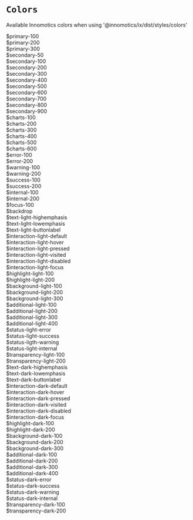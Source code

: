 # `Colors`
 Available Innomotics colors when using '@innomotics/ix/dist/styles/colors'

<div class='color-wrapper'>
<div class="color-item light"><div id="colorcube" style={{"background-color": "#e1f000" }}></div><div id="name">$primary-100</div></div>
<div class="color-item light"><div id="colorcube" style={{"background-color": "#08191f" }}></div><div id="name">$primary-200</div></div>
<div class="color-item light"><div id="colorcube" style={{"background-color": "#ffffff" }}></div><div id="name">$primary-300</div></div>
<div class="color-item light"><div id="colorcube" style={{"background-color": "#f1f4f6" }}></div><div id="name">$secondary-50</div></div>
<div class="color-item light"><div id="colorcube" style={{"background-color": "#e4eaed" }}></div><div id="name">$secondary-100</div></div>
<div class="color-item light"><div id="colorcube" style={{"background-color": "#cad5da" }}></div><div id="name">$secondary-200</div></div>
<div class="color-item light"><div id="colorcube" style={{"background-color": "#b2c1c7" }}></div><div id="name">$secondary-300</div></div>
<div class="color-item light"><div id="colorcube" style={{"background-color": "#9aacb4" }}></div><div id="name">$secondary-400</div></div>
<div class="color-item light"><div id="colorcube" style={{"background-color": "#83979f" }}></div><div id="name">$secondary-500</div></div>
<div class="color-item light"><div id="colorcube" style={{"background-color": "#6d818a" }}></div><div id="name">$secondary-600</div></div>
<div class="color-item light"><div id="colorcube" style={{"background-color": "#566b73" }}></div><div id="name">$secondary-700</div></div>
<div class="color-item light"><div id="colorcube" style={{"background-color": "#40545b" }}></div><div id="name">$secondary-800</div></div>
<div class="color-item light"><div id="colorcube" style={{"background-color": "#2a3b40" }}></div><div id="name">$secondary-900</div></div>
<div class="color-item light"><div id="colorcube" style={{"background-color": "#86a3ff" }}></div><div id="name">$charts-100</div></div>
<div class="color-item light"><div id="colorcube" style={{"background-color": "#6060f9" }}></div><div id="name">$charts-200</div></div>
<div class="color-item light"><div id="colorcube" style={{"background-color": "#ddabff" }}></div><div id="name">$charts-300</div></div>
<div class="color-item light"><div id="colorcube" style={{"background-color": "#cc68fa" }}></div><div id="name">$charts-400</div></div>
<div class="color-item light"><div id="colorcube" style={{"background-color": "#4ed69b" }}></div><div id="name">$charts-500</div></div>
<div class="color-item light"><div id="colorcube" style={{"background-color": "#009b6a" }}></div><div id="name">$charts-600</div></div>
<div class="color-item light"><div id="colorcube" style={{"background-color": "#f68181" }}></div><div id="name">$error-100</div></div>
<div class="color-item light"><div id="colorcube" style={{"background-color": "#cb0e0e" }}></div><div id="name">$error-200</div></div>
<div class="color-item light"><div id="colorcube" style={{"background-color": "#ff853f" }}></div><div id="name">$warning-100</div></div>
<div class="color-item light"><div id="colorcube" style={{"background-color": "#e96401" }}></div><div id="name">$warning-200</div></div>
<div class="color-item light"><div id="colorcube" style={{"background-color": "#4ed69b" }}></div><div id="name">$success-100</div></div>
<div class="color-item light"><div id="colorcube" style={{"background-color": "#007f57" }}></div><div id="name">$success-200</div></div>
<div class="color-item light"><div id="colorcube" style={{"background-color": "#ddabff" }}></div><div id="name">$internal-100</div></div>
<div class="color-item light"><div id="colorcube" style={{"background-color": "#c263ed" }}></div><div id="name">$internal-200</div></div>
<div class="color-item light"><div id="colorcube" style={{"background-color": "#1491eb" }}></div><div id="name">$focus-100</div></div>
<div class="color-item light"><div id="colorcube" style={{"background-color": "#00000099" }}></div><div id="name">$backdrop</div></div>
<div class="color-item light"><div id="colorcube" style={{"background-color": "#08191f" }}></div><div id="name">$text-light-highemphasis</div></div>
<div class="color-item light"><div id="colorcube" style={{"background-color": "#40545b" }}></div><div id="name">$text-light-lowemphasis</div></div>
<div class="color-item light"><div id="colorcube" style={{"background-color": "#ffffff" }}></div><div id="name">$text-light-buttonlabel</div></div>
<div class="color-item light"><div id="colorcube" style={{"background-color": "#08191f" }}></div><div id="name">$interaction-light-default</div></div>
<div class="color-item light"><div id="colorcube" style={{"background-color": "#40545b" }}></div><div id="name">$interaction-light-hover</div></div>
<div class="color-item light"><div id="colorcube" style={{"background-color": "#2a3b40" }}></div><div id="name">$interaction-light-pressed</div></div>
<div class="color-item light"><div id="colorcube" style={{"background-color": "#40545b" }}></div><div id="name">$interaction-light-visited</div></div>
<div class="color-item light"><div id="colorcube" style={{"background-color": "#9aacb4" }}></div><div id="name">$interaction-light-disabled</div></div>
<div class="color-item light"><div id="colorcube" style={{"background-color": "#1491eb" }}></div><div id="name">$interaction-light-focus</div></div>
<div class="color-item light"><div id="colorcube" style={{"background-color": "#08191f" }}></div><div id="name">$highlight-light-100</div></div>
<div class="color-item light"><div id="colorcube" style={{"background-color": "#e1f000" }}></div><div id="name">$highlight-light-200</div></div>
<div class="color-item light"><div id="colorcube" style={{"background-color": "#e1f000" }}></div><div id="name">$background-light-100</div></div>
<div class="color-item light"><div id="colorcube" style={{"background-color": "#ffffff" }}></div><div id="name">$background-light-200</div></div>
<div class="color-item light"><div id="colorcube" style={{"background-color": "#f1f4f6" }}></div><div id="name">$background-light-300</div></div>
<div class="color-item light"><div id="colorcube" style={{"background-color": "#e4eaed" }}></div><div id="name">$additional-light-100</div></div>
<div class="color-item light"><div id="colorcube" style={{"background-color": "#cad5da" }}></div><div id="name">$additional-light-200</div></div>
<div class="color-item light"><div id="colorcube" style={{"background-color": "#9aacb4" }}></div><div id="name">$additional-light-300</div></div>
<div class="color-item light"><div id="colorcube" style={{"background-color": "#2a3b40" }}></div><div id="name">$additional-light-400</div></div>
<div class="color-item light"><div id="colorcube" style={{"background-color": "#cb0e0e" }}></div><div id="name">$status-light-error</div></div>
<div class="color-item light"><div id="colorcube" style={{"background-color": "#007f57" }}></div><div id="name">$status-light-success</div></div>
<div class="color-item light"><div id="colorcube" style={{"background-color": "#e96401" }}></div><div id="name">$status-ligth-warning</div></div>
<div class="color-item light"><div id="colorcube" style={{"background-color": "#c263ed" }}></div><div id="name">$status-light-internal</div></div>
<div class="color-item light"><div id="colorcube" style={{"background-color": "#08191f" ,"opacity": "0.05"}}></div><div id="name">$transparency-light-100</div></div>
<div class="color-item light"><div id="colorcube" style={{"background-color": "#08191f" ,"opacity": "0.2"}}></div><div id="name">$transparency-light-200</div></div>
<div class="color-item dark"><div id="colorcube" style={{"background-color": "#ffffff" }}></div><div id="name">$text-dark-highemphasis</div></div>
<div class="color-item dark"><div id="colorcube" style={{"background-color": "#b2c1c7" }}></div><div id="name">$text-dark-lowemphasis</div></div>
<div class="color-item dark"><div id="colorcube" style={{"background-color": "#08191f" }}></div><div id="name">$text-dark-buttonlabel</div></div>
<div class="color-item dark"><div id="colorcube" style={{"background-color": "#ffffff" }}></div><div id="name">$interaction-dark-default</div></div>
<div class="color-item dark"><div id="colorcube" style={{"background-color": "#9aacb4" }}></div><div id="name">$interaction-dark-hover</div></div>
<div class="color-item dark"><div id="colorcube" style={{"background-color": "#83979f" }}></div><div id="name">$interaction-dark-pressed</div></div>
<div class="color-item dark"><div id="colorcube" style={{"background-color": "#b2c1c7" }}></div><div id="name">$interaction-dark-visited</div></div>
<div class="color-item dark"><div id="colorcube" style={{"background-color": "#9aacb4" }}></div><div id="name">$interaction-dark-disabled</div></div>
<div class="color-item dark"><div id="colorcube" style={{"background-color": "#1491eb" }}></div><div id="name">$interaction-dark-focus</div></div>
<div class="color-item dark"><div id="colorcube" style={{"background-color": "#e1f000" }}></div><div id="name">$highlight-dark-100</div></div>
<div class="color-item dark"><div id="colorcube" style={{"background-color": "#08191f" }}></div><div id="name">$highlight-dark-200</div></div>
<div class="color-item dark"><div id="colorcube" style={{"background-color": "#e1f000" }}></div><div id="name">$background-dark-100</div></div>
<div class="color-item dark"><div id="colorcube" style={{"background-color": "#08191f" }}></div><div id="name">$background-dark-200</div></div>
<div class="color-item dark"><div id="colorcube" style={{"background-color": "#f1f4f6" }}></div><div id="name">$background-dark-300</div></div>
<div class="color-item dark"><div id="colorcube" style={{"background-color": "#e4eaed" }}></div><div id="name">$additional-dark-100</div></div>
<div class="color-item dark"><div id="colorcube" style={{"background-color": "#40545b" }}></div><div id="name">$additional-dark-200</div></div>
<div class="color-item dark"><div id="colorcube" style={{"background-color": "#9aacb4" }}></div><div id="name">$additional-dark-300</div></div>
<div class="color-item dark"><div id="colorcube" style={{"background-color": "#e1f000" }}></div><div id="name">$additional-dark-400</div></div>
<div class="color-item dark"><div id="colorcube" style={{"background-color": "#f68181" }}></div><div id="name">$status-dark-error</div></div>
<div class="color-item dark"><div id="colorcube" style={{"background-color": "#4ed69b" }}></div><div id="name">$status-dark-success</div></div>
<div class="color-item dark"><div id="colorcube" style={{"background-color": "#ff853f" }}></div><div id="name">$status-dark-warning</div></div>
<div class="color-item dark"><div id="colorcube" style={{"background-color": "#ddabff" }}></div><div id="name">$status-dark-internal</div></div>
<div class="color-item dark"><div id="colorcube" style={{"background-color": "#ffffff" ,"opacity": "0.1"}}></div><div id="name">$transparency-dark-100</div></div>
<div class="color-item dark"><div id="colorcube" style={{"background-color": "#ffffff" ,"opacity": "0.4"}}></div><div id="name">$transparency-dark-200</div></div>
</div>